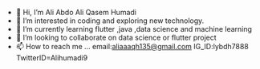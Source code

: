 - 👋 Hi, I’m Ali Abdo Ali Qasem Humadi
- 👀 I’m interested in coding and exploring new technology. 
- 🌱 I’m currently learning flutter ,java ,data science and machine learning 
- 💞️ I’m looking to collaborate on data science or flutter project
- 📫 How to reach me ...
    email:aliaaaqh135@gmail.com
    IG_ID:lybdh7888
    TwitterID=Alihumadi9

<!---
IsEmpty2020/IsEmpty2020 is a ✨ special ✨ repository because its `README.md` (this file) appears on your GitHub profile.
You can click the Preview link to take a look at your changes.
--->
